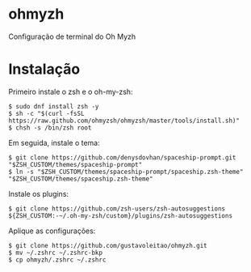 # ohmyzh

Configuração de terminal do Oh Myzh

# Instalação

Primeiro instale o zsh e o oh-my-zsh:

```shell
$ sudo dnf install zsh -y
$ sh -c "$(curl -fsSL https://raw.github.com/ohmyzsh/ohmyzsh/master/tools/install.sh)"
$ chsh -s /bin/zsh root
```

Em seguida, instale o tema:

```shell
$ git clone https://github.com/denysdovhan/spaceship-prompt.git "$ZSH_CUSTOM/themes/spaceship-prompt"
$ ln -s "$ZSH_CUSTOM/themes/spaceship-prompt/spaceship.zsh-theme" "$ZSH_CUSTOM/themes/spaceship.zsh-theme"
```

Instale os plugins:

```shell
$ git clone https://github.com/zsh-users/zsh-autosuggestions ${ZSH_CUSTOM:-~/.oh-my-zsh/custom}/plugins/zsh-autosuggestions
```

Aplique as configurações:

```shell
$ git clone https://github.com/gustavoleitao/ohmyzh.git
$ mv ~/.zshrc ~/.zshrc-bkp
$ cp ohmyzh/.zshrc ~/.zshrc
```

